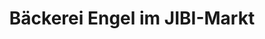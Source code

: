 ---
title: "Bäckerei Engel im JIBI-Markt"
url: /luegde/baeckerei-engel-im-jibi-markt/
shop: Bäckerei
---